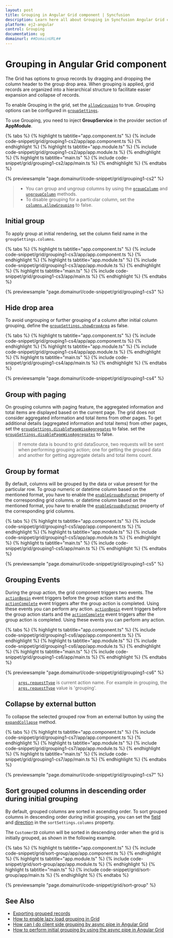 ```yaml
---
layout: post
title: Grouping in Angular Grid component | Syncfusion
description: Learn here all about Grouping in Syncfusion Angular Grid component of Syncfusion Essential JS 2 and more.
platform: ej2-angular
control: Grouping 
documentation: ug
domainurl: ##DomainURL##
---
```


# Grouping in Angular Grid component

The Grid has options to group records by dragging and dropping the column header to the group drop area. When grouping is applied, grid records are organized into a hierarchical structure to facilitate easier expansion and collapse of records.

To enable Grouping in the grid, set the [`allowGrouping`](https://ej2.syncfusion.com/angular/documentation/api/grid/#allowgrouping) to true.
Grouping options can be configured in [`groupSettings`](https://ej2.syncfusion.com/angular/documentation/api/grid/groupSettings).

To use Grouping, you need to inject **GroupService** in the provider section of **AppModule**.

{% tabs %}
{% highlight ts tabtitle="app.component.ts" %}
{% include code-snippet/grid/grouping1-cs2/app/app.component.ts %}
{% endhighlight %}
{% highlight ts tabtitle="app.module.ts" %}
{% include code-snippet/grid/grouping1-cs2/app/app.module.ts %}
{% endhighlight %}
{% highlight ts tabtitle="main.ts" %}
{% include code-snippet/grid/grouping1-cs2/app/main.ts %}
{% endhighlight %}
{% endtabs %}
  
{% previewsample "page.domainurl/code-snippet/grid/grouping1-cs2" %}

> * You can group and ungroup columns by using the [`groupColumn`](https://ej2.syncfusion.com/angular/documentation/api/grid/group/#groupcolumn) and [`ungroupColumn`](https://ej2.syncfusion.com/angular/documentation/api/grid/group/#ungroupcolumn) methods.
> * To disable grouping for a particular column, set the [`columns.allowGrouping`](https://ej2.syncfusion.com/angular/documentation/api/grid/column/#allowgrouping) to false.

## Initial group

To apply group at initial rendering, set the column field name in the `groupSettings.columns`.

{% tabs %}
{% highlight ts tabtitle="app.component.ts" %}
{% include code-snippet/grid/grouping1-cs3/app/app.component.ts %}
{% endhighlight %}
{% highlight ts tabtitle="app.module.ts" %}
{% include code-snippet/grid/grouping1-cs3/app/app.module.ts %}
{% endhighlight %}
{% highlight ts tabtitle="main.ts" %}
{% include code-snippet/grid/grouping1-cs3/app/main.ts %}
{% endhighlight %}
{% endtabs %}
  
{% previewsample "page.domainurl/code-snippet/grid/grouping1-cs3" %}

## Hide drop area

To avoid ungrouping or further grouping of a column after initial column grouping, define the [`groupSettings.showDropArea`](https://ej2.syncfusion.com/angular/documentation/api/grid/groupSettings#showdroparea) as false.

{% tabs %}
{% highlight ts tabtitle="app.component.ts" %}
{% include code-snippet/grid/grouping1-cs4/app/app.component.ts %}
{% endhighlight %}
{% highlight ts tabtitle="app.module.ts" %}
{% include code-snippet/grid/grouping1-cs4/app/app.module.ts %}
{% endhighlight %}
{% highlight ts tabtitle="main.ts" %}
{% include code-snippet/grid/grouping1-cs4/app/main.ts %}
{% endhighlight %}
{% endtabs %}
  
{% previewsample "page.domainurl/code-snippet/grid/grouping1-cs4" %}

## Group with paging

On grouping columns with paging feature, the aggregated information and total items are displayed based on the current page.
The grid does not consider aggregated information and total items from other pages.
To get additional details (aggregated information and total items) from other pages, set the [`groupSettings.disablePageWiseAggregates`](https://ej2.syncfusion.com/angular/documentation/api/grid/groupSettings#disablePageWiseAggregates) to false.
set the [`groupSettings.disablePageWiseAggregates`](https://ej2.syncfusion.com/angular/documentation/api/grid/groupSettings#disablePageWiseAggregates) to false.

> If remote data is bound to grid dataSource, two requests will be sent when performing grouping action;
one for getting the grouped data and another for getting aggregate details and total items count.

## Group by format

By default, columns will be grouped by the data or value present for the particular row. To group numeric or datetime column based on the mentioned format, you have to enable the [`enableGroupByFormat`](https://ej2.syncfusion.com/angular/documentation/api/grid/column/#enablegroupbyformat) property of the corresponding grid columns.
or datetime column based on the mentioned format, you have to enable the
[`enableGroupByFormat`](https://ej2.syncfusion.com/angular/documentation/api/grid/column/#enablegroupbyformat) property of the corresponding
grid columns.

{% tabs %}
{% highlight ts tabtitle="app.component.ts" %}
{% include code-snippet/grid/grouping1-cs5/app/app.component.ts %}
{% endhighlight %}
{% highlight ts tabtitle="app.module.ts" %}
{% include code-snippet/grid/grouping1-cs5/app/app.module.ts %}
{% endhighlight %}
{% highlight ts tabtitle="main.ts" %}
{% include code-snippet/grid/grouping1-cs5/app/main.ts %}
{% endhighlight %}
{% endtabs %}
  
{% previewsample "page.domainurl/code-snippet/grid/grouping1-cs5" %}

## Grouping Events

During the group action, the grid component triggers two events. The [`actionBegin`](https://ej2.syncfusion.com/angular/documentation/api/grid/#actionbegin) event triggers before the group action starts and the [`actionComplete`](https://ej2.syncfusion.com/angular/documentation/api/grid/#actioncomplete) event triggers after the group action is completed. Using these events you can perform any action.
[`actionBegin`](https://ej2.syncfusion.com/angular/documentation/api/grid/#actionbegin) event
triggers before the group action starts and the
[`actionComplete`](https://ej2.syncfusion.com/angular/documentation/api/grid/#actioncomplete)
event triggers after the group action is completed. Using these events you can perform any action.

{% tabs %}
{% highlight ts tabtitle="app.component.ts" %}
{% include code-snippet/grid/grouping1-cs6/app/app.component.ts %}
{% endhighlight %}
{% highlight ts tabtitle="app.module.ts" %}
{% include code-snippet/grid/grouping1-cs6/app/app.module.ts %}
{% endhighlight %}
{% highlight ts tabtitle="main.ts" %}
{% include code-snippet/grid/grouping1-cs6/app/main.ts %}
{% endhighlight %}
{% endtabs %}
  
{% previewsample "page.domainurl/code-snippet/grid/grouping1-cs6" %}

> [`args.requestType`](https://ej2.syncfusion.com/angular/documentation/api/grid/sortEventArgs/#requesttype) is current action name.
For example in grouping, the [`args.requestType`](https://ej2.syncfusion.com/angular/documentation/api/grid/sortEventArgs/#requesttype) value is 'grouping'.

## Collapse by external button

To collapse the selected grouped row from an external button by using the [`expandCollapse`](https://ej2.syncfusion.com/angular/documentation/api/grid/group/#expandcollapserows) method.

{% tabs %}
{% highlight ts tabtitle="app.component.ts" %}
{% include code-snippet/grid/grouping1-cs7/app/app.component.ts %}
{% endhighlight %}
{% highlight ts tabtitle="app.module.ts" %}
{% include code-snippet/grid/grouping1-cs7/app/app.module.ts %}
{% endhighlight %}
{% highlight ts tabtitle="main.ts" %}
{% include code-snippet/grid/grouping1-cs7/app/main.ts %}
{% endhighlight %}
{% endtabs %}
  
{% previewsample "page.domainurl/code-snippet/grid/grouping1-cs7" %}

## Sort grouped columns in descending order during initial grouping

By default, grouped columns are sorted in ascending order. To sort grouped columns in descending order during initial grouping, you can set the [field](https://ej2.syncfusion.com/angular/documentation/api/grid/sortDescriptorModel/#field) and [direction](https://ej2.syncfusion.com/angular/documentation/api/grid/sortDescriptorModel/#direction-string) in the `sortSettings.columns` property.

The `CustomerID` column will be sorted in descending order when the grid is initially grouped, as shown in the following example.

{% tabs %}
{% highlight ts tabtitle="app.component.ts" %}
{% include code-snippet/grid/sort-group/app/app.component.ts %}
{% endhighlight %}
{% highlight ts tabtitle="app.module.ts" %}
{% include code-snippet/grid/sort-group/app/app.module.ts %}
{% endhighlight %}
{% highlight ts tabtitle="main.ts" %}
{% include code-snippet/grid/sort-group/app/main.ts %}
{% endhighlight %}
{% endtabs %}
  
{% previewsample "page.domainurl/code-snippet/grid/sort-group" %}

## See Also

* [Exporting grouped records](../excel-export/excel-export-options/#exporting-grouped-records)
* [How to enable lazy load grouping in Grid](https://www.syncfusion.com/blogs/post/how-to-enable-lazy-load-grouping-in-syncfusion-angular-data-grid.aspx)
* [How can I do client side grouping by async pipe in Angular Grid](https://www.syncfusion.com/forums/148079/how-can-i-do-client-side-grouping-by-async-pipe-in-angular-grid)
* [How to perform initial grouping by using the async pipe in Angular Grid](https://www.syncfusion.com/forums/160032/how-to-perform-initial-grouping-by-using-the-async-pipe-in-angular-grid)